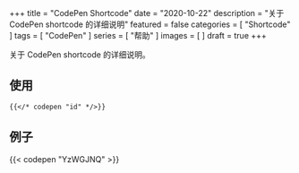 +++
title = "CodePen Shortcode"
date = "2020-10-22"
description = "关于 CodePen shortcode 的详细说明"
featured = false
categories = [
  "Shortcode"
]
tags = [
  "CodePen"
]
series = [
  "帮助"
]
images = [
]
draft = true
+++

关于 CodePen shortcode 的详细说明。
<!--more-->

## 使用

```markdown
{{</* codepen "id" */>}}
```

## 例子

{{< codepen "YzWGJNQ" >}}
